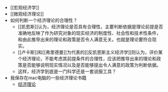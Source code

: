 - [[宏观经济学]]
- [[微观经济理论]]
- 如何判断一个经济理论的合理性？
    - [[凯恩斯]]认为，经济理论是否具有合理性，主要判断依据是理论前提是否准确地反映了作为研究对象的现实经济的制度性、社会性和技术性条件，和由此推导出来的理论和政策是否令人满意无关。也就是理论要符合现实。
    - [[卢卡斯]]和[[弗里德曼]]为代表的[[反凯恩斯主义经济学]]则认为，评价某个经济理论，不能考虑其前提条件的合理性，应该把推导出来的理论和政策是否能够说明现实情况以及是否能够提出令人满意的政策为判断依据。
    - 这样，经济学到底是一门科学还是一套说服工具？
- 我保存在mac电脑的一些经济理论书籍
    - [经济理论](hook://file/21ICZe7fM?p=Y29tfmFwcGxlfkNsb3VkRG9jcy/kuIvovb0=&n=%E7%BB%8F%E6%B5%8E%E7%90%86%E8%AE%BA)
